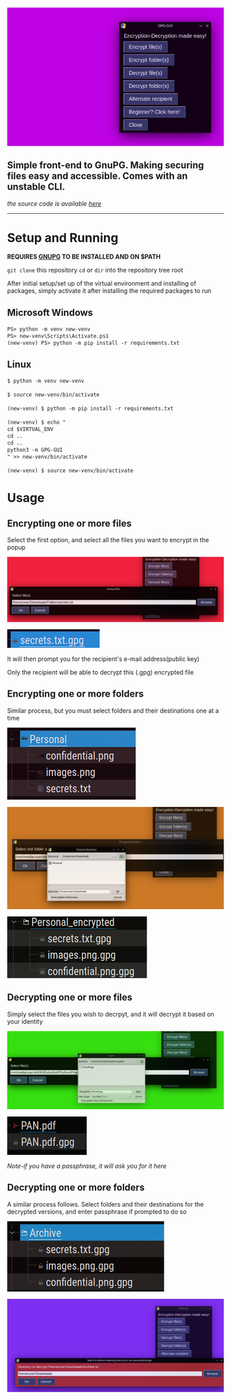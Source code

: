![](src/header.png)

## Simple front-end to GnuPG. Making securing files easy and accessible. Comes with an unstable CLI.

_the source code is available [here](https://github.com/elvindsouza/GPG-GUI)_

---

# Setup and Running

**REQUIRES [GNUPG](https://gnupg.org/) TO BE INSTALLED AND ON $PATH**

`git clone` this repository
`cd` or `dir` into the repository tree root

After initial setup/set up of the virtual environment and installing of packages, simply activate it after installing the required packages to run

## Microsoft Windows

```
PS> python -m venv new-venv
PS> new-venv\Scripts\Activate.ps1
(new-venv) PS> python -m pip install -r requirements.txt

```

## Linux

```
$ python -m venv new-venv

$ source new-venv/bin/activate

(new-venv) $ python -m pip install -r requirements.txt

(new-venv) $ echo "
cd $VIRTUAL_ENV
cd ..
cd ..
python3 -m GPG-GUI
" >> new-venv/bin/activate

(new-venv) $ source new-venv/bin/activate
```

# Usage

## Encrypting one or more files

Select the first option, and select all the files you want to encrypt in the popup

![](src/encrypt_files.png)

![](src/encrypted_files.png)

It will then prompt you for the recipient's e-mail address(public key)

Only the recipient will be able to decrypt this (.gpg) encrypted file

## Encrypting one or more folders

Similar process, but you must select folders and their destinations one at a time

![](src/unencrypted_folder.png)

![](src/encrypt_folder.png)

![](src/encrypted_folder.png)

## Decrypting one or more files

Simply select the files you wish to decrpyt, and it will decrypt it based on your identity

![](src/decrypting_files.png)

![](src/decrypted_files.png)

_Note-if you have a passphrase, it will ask you for it here_

## Decrypting one or more folders

A similar process follows. Select folders and their destinations for the decrypted versions, and enter passphrase if prompted to do so

![](src/folder_before_decrypt.png)

![](src/folder_decrypt.png)
